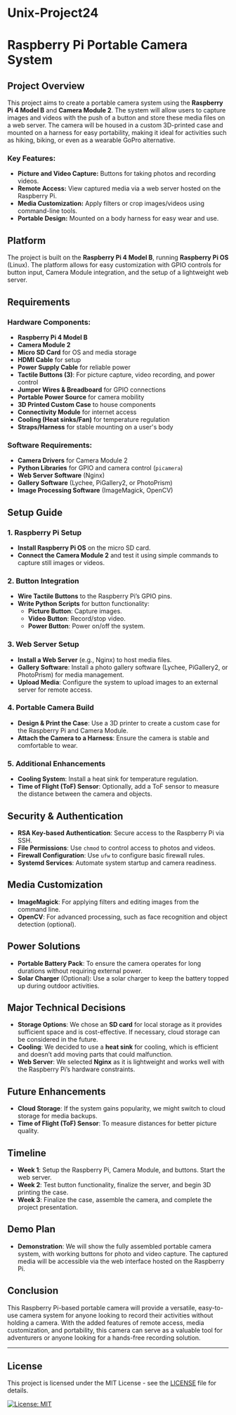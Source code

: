 # Unix-Project24
# Raspberry Pi Portable Camera System

## Project Overview

This project aims to create a portable camera system using the **Raspberry Pi 4 Model B** and **Camera Module 2**. The system will allow users to capture images and videos with the push of a button and store these media files on a web server. The camera will be housed in a custom 3D-printed case and mounted on a harness for easy portability, making it ideal for activities such as hiking, biking, or even as a wearable GoPro alternative.

### Key Features:
- **Picture and Video Capture:** Buttons for taking photos and recording videos.
- **Remote Access:** View captured media via a web server hosted on the Raspberry Pi.
- **Media Customization:** Apply filters or crop images/videos using command-line tools.
- **Portable Design:** Mounted on a body harness for easy wear and use.

## Platform

The project is built on the **Raspberry Pi 4 Model B**, running **Raspberry Pi OS** (Linux). The platform allows for easy customization with GPIO controls for button input, Camera Module integration, and the setup of a lightweight web server.

## Requirements

### Hardware Components:
- **Raspberry Pi 4 Model B**
- **Camera Module 2**
- **Micro SD Card** for OS and media storage
- **HDMI Cable** for setup
- **Power Supply Cable** for reliable power
- **Tactile Buttons (3)**: For picture capture, video recording, and power control
- **Jumper Wires & Breadboard** for GPIO connections
- **Portable Power Source** for camera mobility
- **3D Printed Custom Case** to house components
- **Connectivity Module** for internet access
- **Cooling (Heat sinks/Fan)** for temperature regulation
- **Straps/Harness** for stable mounting on a user's body

### Software Requirements:
- **Camera Drivers** for Camera Module 2
- **Python Libraries** for GPIO and camera control (`picamera`)
- **Web Server Software** (Nginx)
- **Gallery Software** (Lychee, PiGallery2, or PhotoPrism)
- **Image Processing Software** (ImageMagick, OpenCV)

## Setup Guide

### 1. Raspberry Pi Setup
- **Install Raspberry Pi OS** on the micro SD card.
- **Connect the Camera Module 2** and test it using simple commands to capture still images or videos.

### 2. Button Integration
- **Wire Tactile Buttons** to the Raspberry Pi’s GPIO pins.
- **Write Python Scripts** for button functionality:
  - **Picture Button**: Capture images.
  - **Video Button**: Record/stop video.
  - **Power Button**: Power on/off the system.

### 3. Web Server Setup
- **Install a Web Server** (e.g., Nginx) to host media files.
- **Gallery Software**: Install a photo gallery software (Lychee, PiGallery2, or PhotoPrism) for media management.
- **Upload Media**: Configure the system to upload images to an external server for remote access.

### 4. Portable Camera Build
- **Design & Print the Case**: Use a 3D printer to create a custom case for the Raspberry Pi and Camera Module.
- **Attach the Camera to a Harness**: Ensure the camera is stable and comfortable to wear.

### 5. Additional Enhancements
- **Cooling System**: Install a heat sink for temperature regulation.
- **Time of Flight (ToF) Sensor**: Optionally, add a ToF sensor to measure the distance between the camera and objects.

## Security & Authentication

- **RSA Key-based Authentication**: Secure access to the Raspberry Pi via SSH.
- **File Permissions**: Use `chmod` to control access to photos and videos.
- **Firewall Configuration**: Use `ufw` to configure basic firewall rules.
- **Systemd Services**: Automate system startup and camera readiness.

## Media Customization

- **ImageMagick**: For applying filters and editing images from the command line.
- **OpenCV**: For advanced processing, such as face recognition and object detection (optional).

## Power Solutions

- **Portable Battery Pack**: To ensure the camera operates for long durations without requiring external power.
- **Solar Charger** (Optional): Use a solar charger to keep the battery topped up during outdoor activities.

## Major Technical Decisions

- **Storage Options**: We chose an **SD card** for local storage as it provides sufficient space and is cost-effective. If necessary, cloud storage can be considered in the future.
- **Cooling**: We decided to use a **heat sink** for cooling, which is efficient and doesn’t add moving parts that could malfunction.
- **Web Server**: We selected **Nginx** as it is lightweight and works well with the Raspberry Pi’s hardware constraints.

## Future Enhancements

- **Cloud Storage**: If the system gains popularity, we might switch to cloud storage for media backups.
- **Time of Flight (ToF) Sensor**: To measure distances for better picture quality.

## Timeline

- **Week 1**: Setup the Raspberry Pi, Camera Module, and buttons. Start the web server.
- **Week 2**: Test button functionality, finalize the server, and begin 3D printing the case.
- **Week 3**: Finalize the case, assemble the camera, and complete the project presentation.

## Demo Plan

- **Demonstration**: We will show the fully assembled portable camera system, with working buttons for photo and video capture. The captured media will be accessible via the web interface hosted on the Raspberry Pi.

## Conclusion

This Raspberry Pi-based portable camera will provide a versatile, easy-to-use camera system for anyone looking to record their activities without holding a camera. With the added features of remote access, media customization, and portability, this camera can serve as a valuable tool for adventurers or anyone looking for a hands-free recording solution.

---

## License

This project is licensed under the MIT License - see the [LICENSE](LICENSE) file for details.

[![License: MIT](https://img.shields.io/badge/License-MIT-yellow.svg)](https://opensource.org/licenses/MIT)

